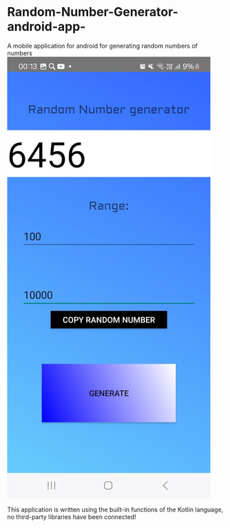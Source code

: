 # Random-Number-Generator-android-app-
A mobile application for android for generating random numbers of numbers
![](AppScreenShots/screen.jpg)


This application is written using the built-in functions of the Kotlin language, no third-party libraries have been connected!
